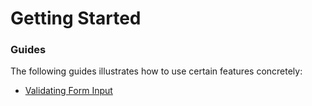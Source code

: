 # Getting Started

### Guides
The following guides illustrates how to use certain features concretely:

* [Validating Form Input](https://spring.io/guides/gs/validating-form-input/)

